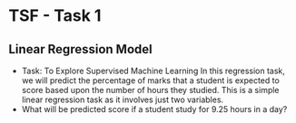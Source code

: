 # TSF - Task 1
 
Linear Regression Model
---
 
- Task: To Explore Supervised Machine Learning In this regression task, we will predict the percentage of marks that a student is expected to score based upon the number of hours they studied. This is a simple linear regression task as it involves just two variables. <br>
- What will be predicted score if a student study for 9.25 hours in a day?
